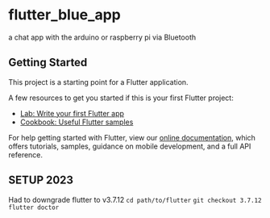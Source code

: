 # flutter_blue_app

a chat app with the arduino or raspberry pi via Bluetooth

## Getting Started

This project is a starting point for a Flutter application.

A few resources to get you started if this is your first Flutter project:

- [Lab: Write your first Flutter app](https://flutter.dev/docs/get-started/codelab)
- [Cookbook: Useful Flutter samples](https://flutter.dev/docs/cookbook)

For help getting started with Flutter, view our
[online documentation](https://flutter.dev/docs), which offers tutorials,
samples, guidance on mobile development, and a full API reference.

## SETUP 2023

Had to downgrade flutter to v3.7.12
`cd path/to/flutter`
`git checkout 3.7.12`
`flutter doctor`
